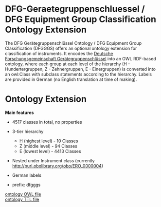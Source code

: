 # DFG-Geraetegruppenschluessel / DFG Equipment Group Classification Ontology Extension

 The DFG Gerätegruppenschlüssel Ontology / DFG Equipment Group Classification (DFGGGS) offers an optional ontology extension for classification of instruments. It encodes the [Deutsche Forschungsgemeinschaft Gerätegruppenschlüssel](https://www.dfg.de/de/foerderung/foerdermoeglichkeiten/programme/infrastruktur/wgi/geraetegruppenschluessel) into an OWL RDF-based ontology, where each group at each level of the hierarchy (H - Hundertergruppen, Z - Zehnergruppen, E - Einergruppen) is converted into an owl:Class with subclass statements according to the hierarchy. Labels are provided in German (no English translation at time of making).

# Ontology Extension

**Main features**

- 4517 classes in total, no properties  
- 3-tier hierarchy  
  - H (highest level) - 10 Classes  
  - Z (middle level) - 94 Classes  
  - E (lowest level) - 4413 Classes  
- Nested under Instrument class (currently http://purl.obolibrary.org/obo/ERO_0000004)  
- German labels

 - prefix: dfgggs  

[ontology OWL file](./dfgggs_ontology_extension.owl)  
[ontology TTL file](./dfgggs_ontology_extension.ttl)


 
